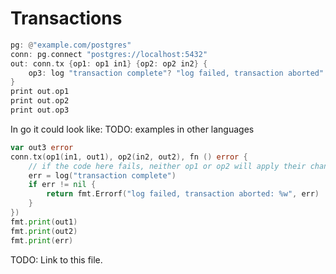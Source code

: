 # Transactions

```rust
pg: @"example.com/postgres"
conn: pg.connect "postgres://localhost:5432"
out: conn.tx {op1: op1 in1} {op2: op2 in2} {
    op3: log "transaction complete"? "log failed, transaction aborted"!
}
print out.op1
print out.op2
print out.op3
```

In go it could look like: TODO: examples in other languages
```go
var out3 error
conn.tx(op1(in1, out1), op2(in2, out2), fn () error {
    // if the code here fails, neither op1 or op2 will apply their changes
    err = log("transaction complete")
    if err != nil {
        return fmt.Errorf("log failed, transaction aborted: %w", err)    
    }
})
fmt.print(out1)
fmt.print(out2)
fmt.print(err)
```

TODO: Link to this file.

